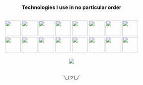 <div align='center'>
  <h3>Technologies I use in no particular order</h3>
</div>
<br>

<div align='center'>
  <img src="https://devicon-website.vercel.app/api/typescript/original.svg" width="50" height="50"></img>
  <img src="https://devicon-website.vercel.app/api/flutter/original.svg" width="50" height="50"></img>
  <img src="https://devicon-website.vercel.app/api/svelte/original.svg" width="50" height="50"></img>
  <img src="https://devicon-website.vercel.app/api/cplusplus/original.svg" width="50" height="50"></img>
  <img src="https://bun.sh/logo.svg" width="50" height="50"></img>
  <img src="https://devicon-website.vercel.app/api/tailwindcss/plain.svg" width="50" height="50"></img>
  <img src="https://upload.wikimedia.org/wikipedia/commons/5/51/Qiskit-Logo.svg" width="50" height="50"></img>
    <picture>
    <source media="(prefers-color-scheme: dark)" srcset="https://github-readme-stats-azomwastakens-projects.vercel.app/logos.png" width="50" height="50">
    <img src="https://upload.wikimedia.org/wikipedia/commons/5/51/Qiskit-Logo.svg" width="50" height="50">
  </picture>
</div>

<div align='center'>
  <img src="https://devicon-website.vercel.app/api/java/original.svg" width="50" height="50"></img>
  <img src="https://devicon-website.vercel.app/api/linux/original.svg" width="50" height="50"></img>
  <img src="https://devicon-website.vercel.app/api/vim/original.svg" width="50" height="50"></img>
  <img src="https://devicon-website.vercel.app/api/docker/original.svg" width="50" height="50"></img>
  <picture>
    <source media="(prefers-color-scheme: dark)" srcset="https://devicon-website.vercel.app/api/latex/original.svg?color=%23FFFFFF" width="50" height="50">
    <img src="https://devicon-website.vercel.app/api/latex/original.svg" width="50" height="50">
  </picture>
  <img src="https://devicon-website.vercel.app/api/python/original.svg" width="50" height="50"></img>
  <img src="https://devicon-website.vercel.app/api/javascript/original.svg" width="50" height="50"></img>
  <img src="https://devicon-website.vercel.app/api/html5/original.svg" width="50" height="50"></img>
</div>

<br>

<div align='center'>
    <img src='https://github-readme-stats-azomwastakens-projects.vercel.app/api?username=azomDev&theme=catppuccin_mocha&card_width=500&show_icons=true&count_private=true&hide_title=true'>
</div>

<br>
<br>


<div align="center">
¯\_(ツ)_/¯
</div>
